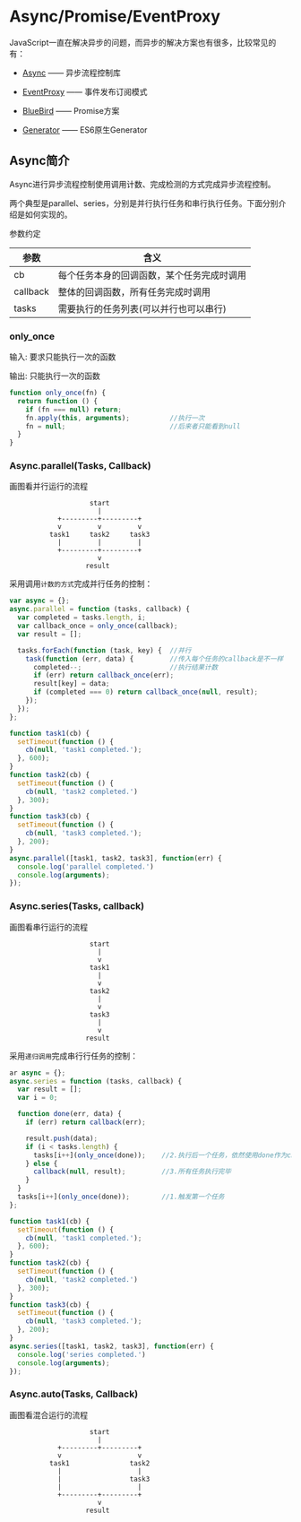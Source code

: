 # Async/Promise/EventProxy

JavaScript一直在解决异步的问题，而异步的解决方案也有很多，比较常见的有：

- [Async](https://github.com/caolan/async) —— 异步流程控制库


- [EventProxy](https://github.com/JacksonTian/eventproxy) —— 事件发布订阅模式
- [BlueBird](https://github.com/petkaantonov/bluebird) —— Promise方案
- [Generator](http://es6.ruanyifeng.com/#docs/generator) —— ES6原生Generator

## Async简介

Async进行异步流程控制使用调用计数、完成检测的方式完成异步流程控制。

两个典型是parallel、series，分别是并行执行任务和串行执行任务。下面分别介绍是如何实现的。

参数约定

| 参数       | 含义                    |
| -------- | --------------------- |
| cb       | 每个任务本身的回调函数，某个任务完成时调用 |
| callback | 整体的回调函数，所有任务完成时调用     |
| tasks    | 需要执行的任务列表(可以并行也可以串行)  |

### only_once

输入: 要求只能执行一次的函数

输出: 只能执行一次的函数

``` javascript
function only_once(fn) {
  return function () {
    if (fn === null) return;
    fn.apply(this, arguments);			//执行一次
    fn = null;							//后来者只能看到null
  }
}
```



### Async.parallel(Tasks, Callback)

画图看并行运行的流程

``` 
                    start         
                      |             
            +---------+---------+   
            v         v         v   
          task1     task2     task3 
            |         |         |   
            +---------+---------+   
                      v             
                   result           
```

采用调用`计数的方式`完成并行任务的控制：

``` javascript
var async = {};
async.parallel = function (tasks, callback) {
  var completed = tasks.length, i;
  var callback_once = only_once(callback);
  var result = [];

  tasks.forEach(function (task, key) {	//并行
    task(function (err, data) {			//传入每个任务的callback是不一样
      completed--;                      //执行结果计数
      if (err) return callback_once(err);
      result[key] = data;
      if (completed === 0) return callback_once(null, result);
    });
  });
};

function task1(cb) {
  setTimeout(function () {
    cb(null, 'task1 completed.');
  }, 600);
}
function task2(cb) {
  setTimeout(function () {
    cb(null, 'task2 completed.')
  }, 300);
}
function task3(cb) {
  setTimeout(function () {
    cb(null, 'task3 completed.');
  }, 200);
}
async.parallel([task1, task2, task3], function(err) {
  console.log('parallel completed.')
  console.log(arguments);
});
```

### Async.series(Tasks, callback)

画图看串行运行的流程

``` 
                    start         
                      |   
                      v    
                    task1  
                      |   
                      v    
                    task2  
                      |   
                      v    
                    task3  
                      |    
                      v    
                   result           
```

采用`递归调用`完成串行行任务的控制：

``` javascript
ar async = {};
async.series = function (tasks, callback) {
  var result = [];
  var i = 0;

  function done(err, data) {
    if (err) return callback(err);

    result.push(data);
    if (i < tasks.length) {
      tasks[i++](only_once(done));    //2.执行后一个任务，依然使用done作为cb
    } else {
      callback(null, result);         //3.所有任务执行完毕
    }
  }
  tasks[i++](only_once(done));        //1.触发第一个任务
};

function task1(cb) {
  setTimeout(function () {
    cb(null, 'task1 completed.');
  }, 600);
}
function task2(cb) {
  setTimeout(function () {
    cb(null, 'task2 completed.')
  }, 300);
}
function task3(cb) {
  setTimeout(function () {
    cb(null, 'task3 completed.');
  }, 200);
}
async.series([task1, task2, task3], function(err) {
  console.log('series completed.')
  console.log(arguments);
});
```

### Async.auto(Tasks, Callback)

画图看混合运行的流程

``` 
                    start         
                      |             
            +---------+---------+   
            v                   v   
          task1               task2 
            |                   |   
            |                 task3   
            |                   |   
            +---------+---------+   
                      v             
                   result       
```

